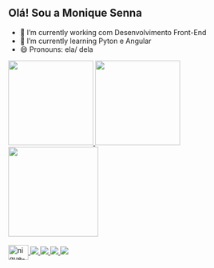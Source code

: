 ## Olá! Sou a Monique Senna

- 🔭 I’m currently working com Desenvolvimento Front-End
- 🌱 I’m currently learning Pyton e Angular
- 😄 Pronouns: ela/ dela



 <div>
    <a href="https://github.com/MoniqueSenna">
    <img height="170em" src="https://github-readme-stats.vercel.app/api?username=MoniqueSenna&show_icons=true&theme=tokyonight"/>
    <img height="170em" src="https://github-readme-stats.vercel.app/api/top-langs/?username=MoniqueSenna&layout=compact&theme=tokyonight"/>
    <img height="180em" src="file:///C:/Users/MONIQUE/github/Portif%C3%B3lio%20github/imagens/download20230303175950.png"/>
    </a>
</div>

   
   <div style="display: inline_block"><br> 
     <a href="mailto:msenna.castro@gmail.com"><img align="center" alt="nique-email" height="30" width="40" src="https://img.shields.io/badge/Gmail-D14836?style=for-the-badge&logo=gmail&logoColor=white"/>
     <a href="https://wa.me/5521986177865"><img src="https://img.shields.io/badge/WhatsApp-25D366?style=for-the-badge&logo=whatsapp&logoColor=white" />
     <a href=""><img src="https://img.shields.io/badge/Telegram-2CA5E0?style=for-the-badge&logo=telegram&logoColor=white" />
     <a href="https://discord.com/channels/@MoniqueSenna#7615"><img src="https://img.shields.io/badge/Discord-7289DA?style=for-the-badge&logo=discord&logoColor=white"/>
     <a href="https://www.linkedin.com/in/moniquesenna/"><img src="https://img.shields.io/badge/LinkedIn-0077B5?style=for-the-badge&logo=linkedin&logoColor=white" />
   </div>
        
 

